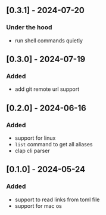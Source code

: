 ## [0.3.1] - 2024-07-20

### Under the hood

- run shell commands quietly

## [0.3.0] - 2024-07-19

### Added

- add git remote url support

## [0.2.0] - 2024-06-16

### Added

- support for linux
- `list` command to get all aliases
- clap cli parser

## [0.1.0] - 2024-05-24

### Added

- support to read links from toml file
- support for mac os
